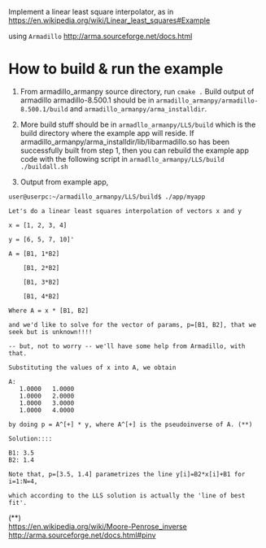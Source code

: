 Implement a linear least square interpolator, as in https://en.wikipedia.org/wiki/Linear_least_squares#Example

using `Armadillo` http://arma.sourceforge.net/docs.html

# How to build & run the example

1. From armadillo_armanpy source directory, run
`cmake .` 
Build output of armadillo armadillo-8.500.1 should be in `armadillo_armanpy/armadillo-8.500.1/build` and `armadillo_armanpy/arma_installdir`.

2. More build stuff should be in `armadllo_armanpy/LLS/build` which is the build directory where the example app will reside.
If armadillo_armanpy/arma_installdir/lib/libarmadillo.so has been successfully built from step 1, then you can rebuild the example app code with the following script
in `armadllo_armanpy/LLS/build`</br>
```./buildall.sh```

3. Output from example app, 

```
user@userpc:~/armadillo_armanpy/LLS/build$ ./app/myapp

Let's do a linear least squares interpolation of vectors x and y

x = [1, 2, 3, 4]

y = [6, 5, 7, 10]'

A = [B1, 1*B2]

    [B1, 2*B2]

    [B1, 3*B2]

    [B1, 4*B2]

Where A = x * [B1, B2] 

and we'd like to solve for the vector of params, p=[B1, B2], that we seek but is unknown!!!!

-- but, not to worry -- we'll have some help from Armadillo, with that.

Substituting the values of x into A, we obtain

A:
   1.0000   1.0000
   1.0000   2.0000
   1.0000   3.0000
   1.0000   4.0000

by doing p = A^[+] * y, where A^[+] is the pseudoinverse of A. (**)

Solution::::

B1: 3.5
B2: 1.4

Note that, p=[3.5, 1.4] parametrizes the line y[i]=B2*x[i]+B1 for i=1:N=4, 

which according to the LLS solution is actually the 'line of best fit'.
```

(**) </br>
https://en.wikipedia.org/wiki/Moore-Penrose_inverse </br> http://arma.sourceforge.net/docs.html#pinv

